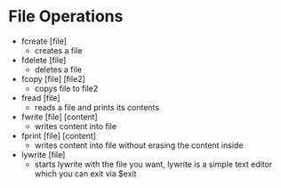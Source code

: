 # File Operations

- fcreate [file]
    - creates a file
- fdelete [file]
    - deletes a file
- fcopy [file] [file2]
    - copys file to file2
- fread [file]
    - reads a file and prints its contents
- fwrite [file] [content]
    - writes content into file
- fprint [file] [content]
    - writes content into file without erasing the content inside
- lywrite [file]
    - starts lywrite with the file you want, lywrite is a simple text editor which you can exit via $exit